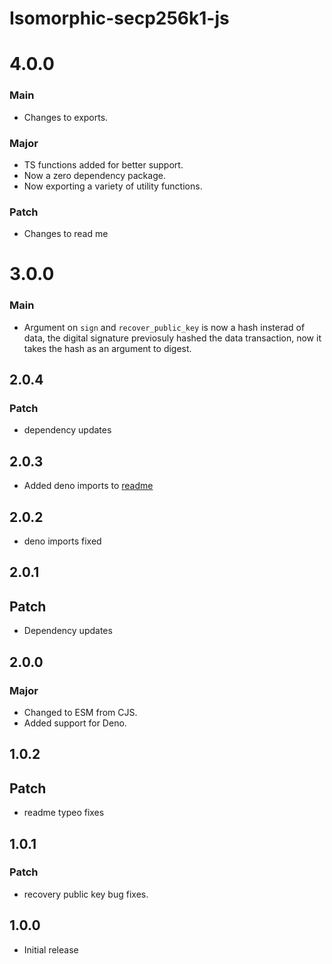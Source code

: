 # Isomorphic-secp256k1-js

# 4.0.0

### Main

- Changes to exports.

### Major

- TS functions added for better support.
- Now a zero dependency package.
- Now exporting a variety of utility functions.

### Patch

- Changes to read me

# 3.0.0

### Main

- Argument on `sign` and `recover_public_key` is now a hash insterad of data, the digital signature previosuly hashed the data transaction, now it takes the hash as an argument to digest.

## 2.0.4

### Patch

- dependency updates

## 2.0.3

- Added deno imports to [readme](readme.md)

## 2.0.2

- deno imports fixed

## 2.0.1

## Patch

- Dependency updates

## 2.0.0

### Major

- Changed to ESM from CJS.
- Added support for Deno.

## 1.0.2

## Patch

- readme typeo fixes

## 1.0.1

### Patch

- recovery public key bug fixes.

## 1.0.0

- Initial release
